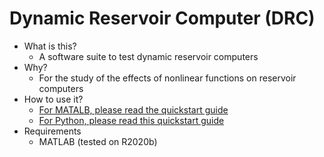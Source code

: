 # Dynamic Reservoir Computer (DRC)

* What is this?
    * A software suite to test dynamic reservoir computers
* Why?
    * For the study of the effects of nonlinear functions on reservoir computers
* How to use it?
    * [For MATALB, please read the quickstart guide](docs/quickstart.md)
    * [For Python, please read this quickstart guide](Python/docs/quickstart.md)
* Requirements
    * MATLAB (tested on R2020b)